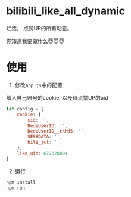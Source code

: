 # bilibili_like_all_dynamic

烂活， 点赞UP的所有动态。

你知道我要做什么😇😇😇


# 使用

1. 修改`app.js`中的配置

填入自己账号的cookie, 以及待点赞UP的uid

```js
let config = {
    cookie: {
        sid: '',
        DedeUserID: '',
        DedeUserID__ckMd5: '',
        SESSDATA: '',
        bili_jct: '',
    },
    like_uid: 672328094
}
```

2. 运行


```bash
npm install
npm run
```
